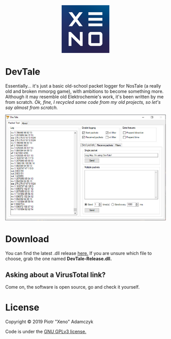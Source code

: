<div align="center">
  <img src="/.github/xeno-bogo-nosafezone-4x.png?raw=true" alt="xenoGameLauncher logo" title="xenoGameLauncher" height="150" />
</div>

# DevTale
Essentially... it's just a basic old-school packet logger for NosTale (a really old and broken mmorpg game), with ambitions to become something more. Although it may resemble old Elektrochemie's work, it's been written by me from scratch. *Ok, fine, I recycled some code from my old projects, so let's say almost from scratch.*

<div align="center">
  <img src="/.github/mainwindow.jpg?raw=true" alt="main window of devtale" title="Main window of DevTale" />
</div>

# Download

You can find the latest .dll release [here.](https://github.com/imxeno/devtale/releases/latest) If you are unsure which file to choose, grab the one named **DevTale-Release.dll.**

## Asking about a VirusTotal link?
Come on, the software is open source, go and check it yourself.

# License

Copyright &copy; 2019 Piotr "Xeno" Adamczyk

Code is under the [GNU GPLv3 license.](/LICENSE)